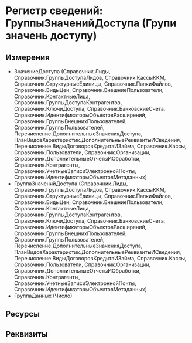 ﻿# Регистр сведений: ГруппыЗначенийДоступа (Групи значень доступу)

## Измерения

- ЗначениеДоступа (Справочник.Лиды, Справочник.ГруппыДоступаЛидов, Справочник.КассыККМ, Справочник.СтруктурныеЕдиницы, Справочник.ПапкиФайлов, Справочник.ВидыЦен, Справочник.ВнешниеПользователи, Справочник.КонтактныеЛица, Справочник.ГруппыДоступаКонтрагентов, Справочник.КлючиДоступа, Справочник.БанковскиеСчета, Справочник.ИдентификаторыОбъектовРасширений, Справочник.ГруппыВнешнихПользователей, Справочник.ГруппыПользователей, Перечисление.ДополнительныеЗначенияДоступа, ПланВидовХарактеристик.ДополнительныеРеквизитыИСведения, Перечисление.ВидыДоговоровКредитаИЗайма, Справочник.Кассы, Справочник.Пользователи, Справочник.Организации, Справочник.ДополнительныеОтчетыИОбработки, Справочник.Контрагенты, Справочник.УчетныеЗаписиЭлектроннойПочты, Справочник.ИдентификаторыОбъектовМетаданных)
- ГруппаЗначенийДоступа (Справочник.Лиды, Справочник.ГруппыДоступаЛидов, Справочник.КассыККМ, Справочник.СтруктурныеЕдиницы, Справочник.ПапкиФайлов, Справочник.ВидыЦен, Справочник.ВнешниеПользователи, Справочник.КонтактныеЛица, Справочник.ГруппыДоступаКонтрагентов, Справочник.КлючиДоступа, Справочник.БанковскиеСчета, Справочник.ИдентификаторыОбъектовРасширений, Справочник.ГруппыВнешнихПользователей, Справочник.ГруппыПользователей, Перечисление.ДополнительныеЗначенияДоступа, ПланВидовХарактеристик.ДополнительныеРеквизитыИСведения, Перечисление.ВидыДоговоровКредитаИЗайма, Справочник.Кассы, Справочник.Пользователи, Справочник.Организации, Справочник.ДополнительныеОтчетыИОбработки, Справочник.Контрагенты, Справочник.УчетныеЗаписиЭлектроннойПочты, Справочник.ИдентификаторыОбъектовМетаданных)
- ГруппаДанных (Число)

## Ресурсы


## Реквизиты


